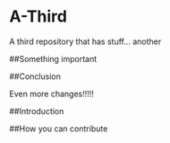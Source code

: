 # A-Third
A third repository that has stuff... another

##Something important

##Conclusion

Even more changes!!!!!

##Introduction



##How you can contribute
